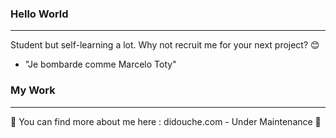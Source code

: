 ### Hello World 
__________________________________________________________________________

Student but self-learning a lot.
Why not recruit me for your next project? 😊


* "Je bombarde comme Marcelo Toty" 

### My Work
__________________________________________________________________________

🚧 You can find more about me here :  didouche.com - Under Maintenance 🚧
